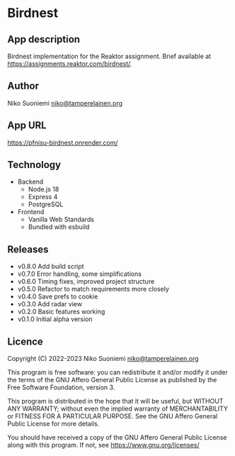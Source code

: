 # Birdnest

## App description

Birdnest implementation for the Reaktor assignment. Brief available at <https://assignments.reaktor.com/birdnest/>.

## Author

Niko Suoniemi <niko@tamperelainen.org>

## App URL

<https://pfnisu-birdnest.onrender.com/>

## Technology

* Backend
    * Node.js 18
    * Express 4
    * PostgreSQL
* Frontend
    * Vanilla Web Standards
    * Bundled with esbuild

## Releases

* v0.8.0          Add build script
* v0.7.0          Error handling, some simplifications
* v0.6.0          Timing fixes, improved project structure
* v0.5.0          Refactor to match requirements more closely
* v0.4.0          Save prefs to cookie
* v0.3.0          Add radar view
* v0.2.0          Basic features working
* v0.1.0          Initial alpha version

## Licence

Copyright (C) 2022-2023 Niko Suoniemi <niko@tamperelainen.org>

This program is free software: you can redistribute it and/or modify it under the terms of the GNU Affero General Public License as published by the Free Software Foundation, version 3.

This program is distributed in the hope that it will be useful, but WITHOUT ANY WARRANTY; without even the implied warranty of MERCHANTABILITY or FITNESS FOR A PARTICULAR PURPOSE. See the GNU Affero General Public License for more details.

You should have received a copy of the GNU Affero General Public License along with this program. If not, see <https://www.gnu.org/licenses/>
